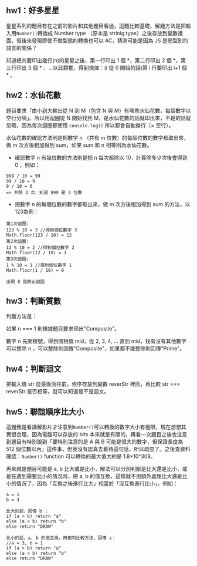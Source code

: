 ## hw1：好多星星

星星系列的題目有在之前的影片和其他題目看過，這題比較基礎，解題方法是把輸入用`Number()`轉換成 Number type （原本是 strinig type）之後存放到變數裡面，但後來發現即使不做型態的轉換也可以 AC，猜測可能是因為 JS 是弱型別的語言的關係？

知道總共要印出幾行(n)的星星之後，第一行印出 1 個 *，第二行印出 2 個 *，第三行印出 3 個 * ，...以此類推，得到規律：(i 從 0 開始的話)第 i 行要印出 i+1 個 * 。
## hw2：水仙花數

題目要求「由小到大輸出從 N 到 M（包含 N 與 M）有哪些水仙花數，每個數字以空行分隔」。所以用迴圈從 N 開始找到 M，是水仙花數的話就印出來，不是的話就忽略，因為每次迴圈都使用 `console.log()` 所以都會自動換行（= 空行）。

水仙花數的確認方法則是把數字 n （共有 m 位數）的每個位數的數字都取出來，做 m 次方後相加得到 sum，如果 sum 和 n 相等則為水仙花數。

* 確認數字 n 有幾位數的方法則是把 n 每次都除以 10，計算除多少次後會得到 0 ，例如：
```
999 / 10 = 99
99 / 10 = 9
9 / 10 = 0
=> 共除 3 次，知道 999 是 3 位數

```
* 把數字 n 的每個位數的數字都取出來，做 m 次方後相加得到 sum 的方法，以123為例：
```
第1次迴圈:
123 % 10 = 3 //得到個位數字 3
Math.floor(123 / 10) = 12
第2次迴圈:
12 % 10 = 2 //得到個位數字 2
Math.floor(12 / 10) = 1
第3次迴圈:
1 % 10 = 1 //得到個位數字 1
Math.floor(1 / 10) = 0

出現 0 就終止迴圈
```

## hw3：判斷質數

判斷方法是：

如果 n === 1 則根據題目要求印出"Composite"。

數字 n 先開根號，得到開根值 mid，從 2, 3, 4, ... 直到 mid，找有沒有其他數字可以整除 n ，可以整除則回傳"Composite"，如果都不能整除則回傳"Prime"。

## hw4：判斷迴文

把輸入值 str 從最後面往前，依序存放到變數 reverStr 裡面，再比較 str === reverStr 是否相等，就可以知道是不是迴文。

## hw5：聯誼順序比大小

這題我是看講解影片才注意到`Number()`可以轉換的數字大小有極限，現在想想其實很合理，因為電腦可以存放的 bits 本來就是有限的，再看一次題目之後也注意到題目有特別說到「要特別注意的是 A 與 B 可能是很大的數字，但保證長度為 512 個位數以內」這件事，但我沒有認真去看待這句話，所以疏忽了。之後查資料確認：`Number()` function 可以轉換的最大值大約是 1.8×10^308。

再來就是題目可能是 a, b 比大或是比小，解法可以分別判斷是比大還是比小，或是在遇到需要比小的情況時，把 a, b 的值互換，這樣就不用額外處理比大還是比小的情況了，因為「互換之後進行比大」相當於「沒互換進行比小」，例如：
```
a = 1
b = 3

比大的話，回傳 b ：
if (a > b) return "a"
else (a < b) return "b"
else return "DRAW"

比小的話，a, b 的值互換，用相同比較方法，回傳 a：
//a = 3, b = 1
if (a > b) return "a"
else (a < b) return "b"
else return "DRAW"
```